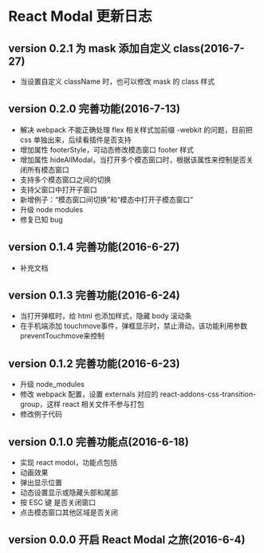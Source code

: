 # React Modal 更新日志

## version 0.2.1  为 mask 添加自定义 class(2016-7-27)

* 当设置自定义 className 时，也可以修改 mask 的 class 样式

## version 0.2.0  完善功能(2016-7-13)

* 解决 webpack 不能正确处理 flex 相关样式加前缀 -webkit 的问题，目前把 css 单独出来，后续看插件是否支持
* 增加属性 footerStyle，可动态修改模态窗口 footer 样式
* 增加属性 hideAllModal，当打开多个模态窗口时，根据该属性来控制是否关闭所有模态窗口
* 支持多个模态窗口之间的切换
* 支持父窗口中打开子窗口
* 新增例子：“模态窗口间切换”和“模态中打开子模态窗口”
* 升级 node modules
* 修复已知 bug

## version 0.1.4  完善功能(2016-6-27)

* 补充文档

## version 0.1.3  完善功能(2016-6-24)

* 当打开弹框时，给 html 也添加样式，隐藏 body 滚动条
* 在手机端添加 touchmove事件，弹框显示时，禁止滑动，该功能利用参数preventTouchmove来控制

## version 0.1.2  完善功能(2016-6-23)

* 升级 node_modules
* 修改 webpack 配置，设置 externals 对应的 react-addons-css-transition-group，这样 react 相关文件不参与打包
* 修改例子代码

## version 0.1.0  完善功能点(2016-6-18)

* 实现 react modol，功能点包括
* 动画效果
* 弹出显示位置
* 动态设置显示或隐藏头部和尾部
* 按 ESC 键 是否关闭窗口
* 点击模态窗口其他区域是否关闭

## version 0.0.0  开启 React Modal 之旅(2016-6-4)

